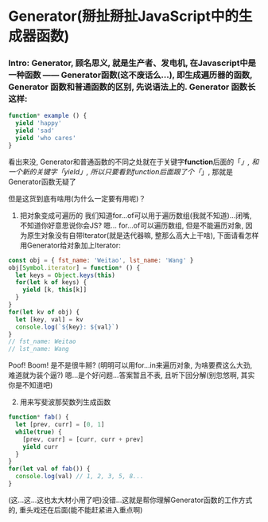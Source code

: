 # Generator(掰扯掰扯JavaScript中的生成器函数)

### Intro: Generator, 顾名思义, 就是生产者、发电机, 在Javascript中是一种函数 —— Generator函数(这不废话么...), 即生成遍历器的函数, Generator 函数和普通函数的区别, 先说语法上的. Generator 函数长这样:
```javascript
function* example () {
  yield 'happy'
  yield 'sad'
  yield 'who cares'
}
```

看出来没, Generator和普通函数的不同之处就在于关键字**function**后面的「*」, 和一个新的关键字「yield」, 所以只要看到function后面跟了个「*」, 那就是Generator函数无疑了

但是这货到底有啥用(为什么一定要有用呢)？

1. 把对象变成可遍历的
我们知道for...of可以用于遍历数组(我就不知道)...闭嘴, 不知道你好意思说你会JS? 嗯... 
for...of可以遍历数组, 但是不能遍历对象, 因为原生对象没有自带Iterator(就是迭代器嘛, 整那么高大上干啥), 下面请看怎样用Generator给对象加上Iterator:
```javascript
const obj = { fst_name: 'Weitao', lst_name: 'Wang' }
obj[Symbol.iterator] = function* () {
  let keys = Object.keys(this)
  for(let k of keys) {
    yield [k, this[k]]
  }
}
for(let kv of obj) {
  let [key, val] = kv
  console.log(`${key}: ${val}`)
}
// fst_name: Weitao
// lst_name: Wang
```
Poof! Boom! 是不是很牛掰? (明明可以用for...in来遍历对象, 为啥要费这么大劲, 难道就为装个逼?) 嗯...是个好问题...答案暂且不表, 且听下回分解(别忽悠啊, 其实你是不知道吧)

2. 用来写斐波那契数列生成函数
```javascript
function* fab() {
  let [prev, curr] = [0, 1]
  while(true) {
    [prev, curr] = [curr, curr + prev]
    yield curr
  }
}
for(let val of fab()) {
  console.log(val) // 1, 2, 3, 5, 8...
}
```
(这...这...这也太大材小用了吧)没错...这就是帮你理解Generator函数的工作方式的, 重头戏还在后面(能不能赶紧进入重点啊)



